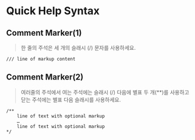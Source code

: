 # Quick Help Syntax

## Comment Marker(1)
> 한 줄의 주석은 세 개의 슬래시 (/) 문자를 사용하세요.

```
/// line of markup content
```

## Comment Marker(2)
> 여러줄의 주석에서 여는 주석에는 슬래시 (/) 다음에 별표 두 개(**)를 사용하고 닫는 주석에는 별표 다음 슬래시를 사용하세요.

```
/**
    line of text with optional markup
    …
    line of text with optional markup
*/
```

